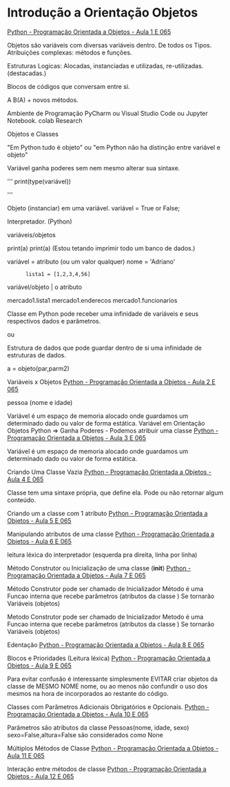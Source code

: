 # Introdução a Orientação Objetos

[Python - Programação Orientada a Objetos - Aula 1 E 065](https://youtu.be/UOQCOoRLf5k)

Objetos são variáveis com diversas variáveis dentro. De todos os Tipos.
Atribuições complexas: métodos e funções.

Estruturas Logicas: Alocadas, instanciadas e utilizadas, re-utilizadas. (destacadas.)

Blocos de códigos que conversam entre si.

A  B(A) + novos métodos.

Ambiente de Programação
PyCharm ou Visual Studio Code ou Jupyter Notebook. colab Research

Objetos e Classes

"Em Python tudo é objeto" ou "em Python não ha distinção entre variável e objeto"

Variável ganha poderes sem nem mesmo alterar sua sintaxe.

'''
print(type(variável))

'''

Objeto (instanciar) em uma variável.
variável = True or False;

Interpretador. (Python)

variáveis/objetos

print(a)
print(a) (Estou tetando imprimir todo um banco de dados.)

variável = atributo (ou um valor qualquer)
nome = 'Adriano'

          lista1 = [1,2,3,4,56]
variável/objeto | o atributo

mercado1.lista1
mercado1.enderecos
mercado1.funcionarios

Classe em Python pode receber uma infinidade de variáveis e seus
respectivos dados e parâmetros.

ou

Estrutura de dados que pode guardar dentro de si uma infinidade de estruturas de dados.

a = objeto(par,parm2)

Variáveis x Objetos
[Python - Programação Orientada a Objetos - Aula 2 E 065](https://youtu.be/mm4H8k9pYOo)

pessoa (nome e idade)

Variável é um espaço de memoria alocado onde guardamos um determinado dado ou valor de forma estática.
Variável em Orientação Objetos Python => Ganha Poderes - Podemos atribuir uma classe
[Python - Programação Orientada a Objetos - Aula 3 E 065](https://youtu.be/OSTO-l4lJhA)

Variável é um espaço de memoria alocado onde guardamos um determinado dado ou valor de forma estática.

Criando Uma Classe Vazia
[Python - Programação Orientada a Objetos - Aula 4 E 065](https://youtu.be/eQOHV0MR9yI)

Classe tem uma sintaxe própria, que define ela.
Pode ou não retornar algum conteúdo.

Criando um a classe com 1 atributo
[Python - Programação Orientada a Objetos - Aula 5 E 065](https://youtu.be/RB37fx_t9tg)

Manipulando atributos de uma classe
[Python - Programação Orientada a Objetos - Aula 6 E 065](https://youtu.be/fOKlCdBkHFQ)

leitura léxica do interpretador (esquerda pra direita, linha por linha)

Método Construtor ou Inicialização de uma classe (__init__)
[Python - Programação Orientada a Objetos - Aula 7 E 065](https://youtu.be/WB2tzrNp4mc)

Método Construtor pode ser chamado de Inicializador
Método é uma Funcao interna que recebe parâmetros (atributos da classe )
Se tornarão Variáveis (objetos)

Metodo Construtor pode ser chamado de Inicializador
Metodo é uma Funcao interna que recebe parâmetros (atributos da classe )
Se tornarão Variáveis (objetos)

Edentação
[Python - Programação Orientada a Objetos - Aula 8 E 065](https://youtu.be/qPYa9pnivCs)

Blocos e Prioridades (Leitura léxica)
[Python - Programação Orientada a Objetos - Aula 9 E 065](https://youtu.be/-_Cbyty2RZk)

Para evitar confusão é interessante simplesmente EVITAR criar objetos da classe de MESMO NOME nome, ou ao menos não confundir o uso dos mesmos na hora de incorporados ao restante do código.

Classes com Parâmetros Adicionais Obrigatórios e Opcionais.
[Python - Programação Orientada a Objetos - Aula 10 E 065](https://youtu.be/F_PUdD3YV6Y)

Parâmetros são atributos da classe
Pessoas(nome, idade, sexo)
sexo=False,altura=False são considerados como None

Múltiplos Métodos de Classe
[Python - Programação Orientada a Objetos - Aula 11 E 065](https://youtu.be/S0kZzm-vXEg)


Interação entre métodos de classe
[Python - Programação Orientada a Objetos - Aula 12 E 065](https://youtu.be/Gg6viyVYL9I)
